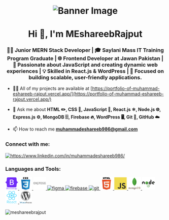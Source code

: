 <h1 align="center">
  <img align="center" src="https://media.licdn.com/dms/image/v2/D4E16AQGX0Hp1dFpRsA/profile-displaybackgroundimage-shrink_350_1400/B4EZgy65UJHoAg-/0/1753200958939?e=1756339200&v=beta&t=PcgHqD5pkXDF8jn7OwAeV5P_ruyp5srGtneGeaEz-6g" alt="Banner Image" width="1000" height="200" />
</h1>

<h1 align="center">Hi 👋, I'm MEshareebRajput</h1>
<h3 align="center">👨‍💻 Junior MERN Stack Developer | 🎓 Saylani Mass IT Training Program Graduate | 🌐 Frontend Developer at Jawan Pakistan | 🚀 Passionate about JavaScript and creating dynamic web experiences | 💡 Skilled in React.js & WordPress | 🎯 Focused on building scalable, user-friendly applications.</h3>



- 👨‍💻 All of my projects are available at [https://portfolio-of-muhammad-eshareeb-rajput.vercel.app/](https://portfolio-of-muhammad-eshareeb-rajput.vercel.app/)

- 💬 Ask me about **HTML ✏️, CSS 🎨, JavaScript 📜, React.js ⚛️, Node.js 🌐, Express.js ⚙️, MongoDB 🗄️, Firebase 🔥, WordPress 🖥️, Git 🦊, GitHub ☁️**

- 📫 How to reach me **muhammadeshareeb986@gmail.com**

<h3 align="left">Connect with me:</h3>
<p align="left">
  <a href="https://linkedin.com/in/https://www.linkedin.com/in/muhammadeshareeb986/" target="blank">
    <img align="center" src="https://raw.githubusercontent.com/rahuldkjain/github-profile-readme-generator/master/src/images/icons/Social/linked-in-alt.svg" alt="https://www.linkedin.com/in/muhammadeshareeb986/" height="30" width="40" />
  </a>
</p>

<h3 align="left">Languages and Tools:</h3>
<p align="left">
  <a href="https://getbootstrap.com" target="_blank" rel="noreferrer">
    <img src="https://raw.githubusercontent.com/devicons/devicon/master/icons/bootstrap/bootstrap-plain-wordmark.svg" alt="bootstrap" width="40" height="40"/>
  </a>
  <a href="https://www.w3schools.com/css/" target="_blank" rel="noreferrer">
    <img src="https://raw.githubusercontent.com/devicons/devicon/master/icons/css3/css3-original-wordmark.svg" alt="css3" width="40" height="40"/>
  </a>
  <a href="https://expressjs.com" target="_blank" rel="noreferrer">
    <img src="https://raw.githubusercontent.com/devicons/devicon/master/icons/express/express-original-wordmark.svg" alt="express" width="40" height="40"/>
  </a>
  <a href="https://www.figma.com/" target="_blank" rel="noreferrer">
    <img src="https://www.vectorlogo.zone/logos/figma/figma-icon.svg" alt="figma" width="40" height="40"/>
  </a>
  <a href="https://firebase.google.com/" target="_blank" rel="noreferrer">
    <img src="https://www.vectorlogo.zone/logos/firebase/firebase-icon.svg" alt="firebase" width="40" height="40"/>
  </a>
  <a href="https://git-scm.com/" target="_blank" rel="noreferrer">
    <img src="https://www.vectorlogo.zone/logos/git-scm/git-scm-icon.svg" alt="git" width="40" height="40"/>
  </a>
  <a href="https://www.w3.org/html/" target="_blank" rel="noreferrer">
    <img src="https://raw.githubusercontent.com/devicons/devicon/master/icons/html5/html5-original-wordmark.svg" alt="html5" width="40" height="40"/>
  </a>
  <a href="https://developer.mozilla.org/en-US/docs/Web/JavaScript" target="_blank" rel="noreferrer">
    <img src="https://raw.githubusercontent.com/devicons/devicon/master/icons/javascript/javascript-original.svg" alt="javascript" width="40" height="40"/>
  </a>
  <a href="https://www.mongodb.com/" target="_blank" rel="noreferrer">
    <img src="https://raw.githubusercontent.com/devicons/devicon/master/icons/mongodb/mongodb-original-wordmark.svg" alt="mongodb" width="40" height="40"/>
  </a>
  <a href="https://nodejs.org" target="_blank" rel="noreferrer">
    <img src="https://raw.githubusercontent.com/devicons/devicon/master/icons/nodejs/nodejs-original-wordmark.svg" alt="nodejs" width="40" height="40"/>
  </a>
  <a href="https://reactjs.org/" target="_blank" rel="noreferrer">
    <img src="https://raw.githubusercontent.com/devicons/devicon/master/icons/react/react-original-wordmark.svg" alt="react" width="40" height="40"/>
  </a>
  <a href="https://wordpress.org/" target="_blank" rel="noreferrer">
    <img src="https://raw.githubusercontent.com/devicons/devicon/master/icons/wordpress/wordpress-original.svg" alt="wordpress" width="40" height="40"/>
  </a>
</p>


<p><img align="center" src="https://github-readme-stats.vercel.app/api/top-langs?username=meshareebrajput&show_icons=true&locale=en&layout=compact" alt="meshareebrajput" /></p>
